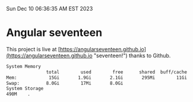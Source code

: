 Sun Dec 10 06:36:35 AM EST 2023

# Angular seventeen


This project is live at [https://angularseventeen.github.io](https://angularseventeen.github.io "seventeen!") thanks to Github.

```bash
System Memory
               total        used        free      shared  buff/cache   available
Mem:            15Gi       1.9Gi       2.1Gi       295Mi        11Gi        13Gi
Swap:          8.0Gi        17Mi       8.0Gi
System Storage
490M	.
```
```bash
